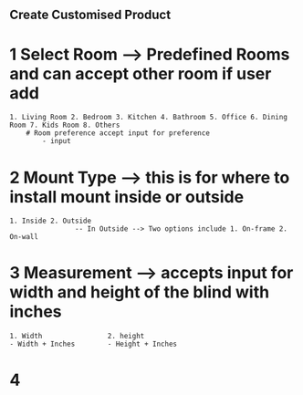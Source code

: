 ## Create Customised Product

# 1 Select Room --> Predefined Rooms and can accept other room if user add

    1. Living Room 2. Bedroom 3. Kitchen 4. Bathroom 5. Office 6. Dining Room 7. Kids Room 8. Others
        # Room preference accept input for preference
            - input

# 2 Mount Type --> this is for where to install mount inside or outside

    1. Inside 2. Outside
                    -- In Outside --> Two options include 1. On-frame 2. On-wall

# 3 Measurement --> accepts input for width and height of the blind with inches

    1. Width                2. height
    - Width + Inches        - Height + Inches

# 4
